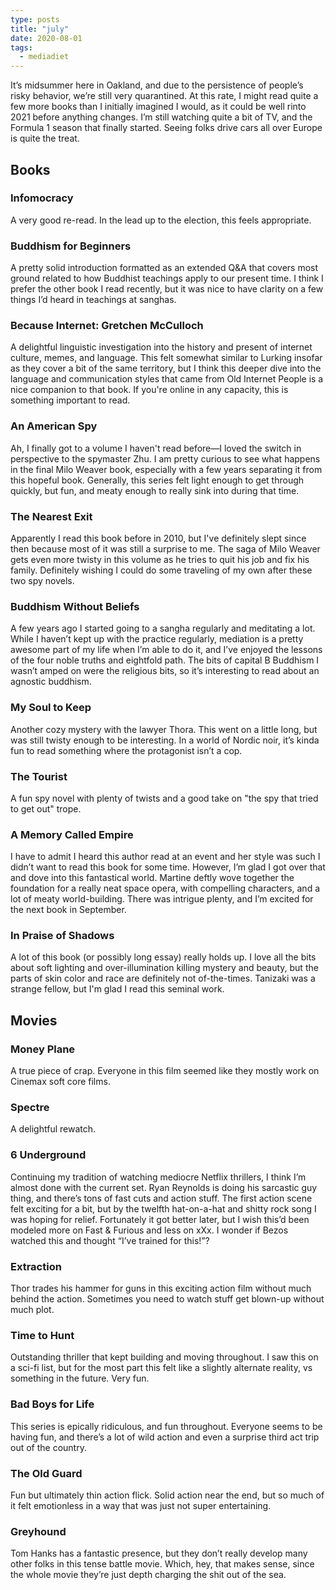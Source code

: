 ```yaml
---
type: posts
title: "july"
date: 2020-08-01
tags:
  - mediadiet
---
```


It’s midsummer here in Oakland, and due to the persistence of people’s risky behavior, we’re still very quarantined. At this rate, I might read quite a few more books than I initially imagined I would, as it could be well rinto 2021 before anything changes. I’m still watching quite a bit of TV, and the Formula 1 season that finally started. Seeing folks drive cars all over Europe is quite the treat.

<!--more-->

## Books

### Infomocracy

A very good re-read. In the lead up to the election, this feels appropriate.

### Buddhism for Beginners

A pretty solid introduction formatted as an extended Q&A that covers most ground related to how Buddhist teachings apply to our present time. I think I prefer the other book I read recently, but it was nice to have clarity on a few things I’d heard in teachings at sanghas.

### Because Internet: Gretchen McCulloch

A delightful linguistic investigation into the history and present of internet culture, memes, and language. This felt somewhat similar to Lurking insofar as they cover a bit of the same territory, but I think this deeper dive into the language and communication styles that came from Old Internet People is a nice companion to that book. If you're online in any capacity, this is something important to read.

### An American Spy

Ah, I finally got to a volume I haven't read before—I loved the switch in perspective to the spymaster Zhu. I am pretty curious to see what happens in the final Milo Weaver book, especially with a few years separating it from this hopeful book. Generally, this series felt light enough to get through quickly, but fun, and meaty enough to really sink into during that time.

### The Nearest Exit

Apparently I read this book before in 2010, but I've definitely slept since then because most of it was still a surprise to me. The saga of Milo Weaver gets even more twisty in this volume as he tries to quit his job and fix his family. Definitely wishing I could do some traveling of my own after these two spy novels.

### Buddhism Without Beliefs

A few years ago I started going to a sangha regularly and meditating a lot. While I haven’t kept up with the practice regularly, mediation is a pretty awesome part of my life when I’m able to do it, and I’ve enjoyed the lessons of the four noble truths and eightfold path. The bits of capital B Buddhism I wasn’t amped on were the religious bits, so it’s interesting to read about an agnostic buddhism. 

### My Soul to Keep

Another cozy mystery with the lawyer Thora. This went on a little long, but was still twisty enough to be interesting. In a world of Nordic noir, it’s kinda fun to read something where the protagonist isn’t a cop.

### The Tourist

A fun spy novel with plenty of twists and a good take on "the spy that tried to get out" trope.

### A Memory Called Empire

I have to admit I heard this author read at an event and her style was such I didn’t want to read this book for some time. However, I’m glad I got over that and dove into this fantastical world. Martine deftly wove together the foundation for a really neat space opera, with compelling characters, and a lot of meaty world-building. There was intrigue plenty, and I’m excited for the next book in September.

### In Praise of Shadows

A lot of this book (or possibly long essay) really holds up. I love all the bits about soft lighting and over-illumination killing mystery and beauty, but the parts of skin color and race are definitely not of-the-times. Tanizaki was a strange fellow, but I'm glad I read this seminal work.

## Movies

### Money Plane

A true piece of crap. Everyone in this film seemed like they mostly work on Cinemax soft core films.

### Spectre

A delightful rewatch.

### 6 Underground

Continuing my tradition of watching mediocre Netflix thrillers, I think I’m almost done with the current set. Ryan Reynolds is doing his sarcastic guy thing, and there’s tons of fast cuts and action stuff. The first action scene felt exciting for a bit, but by the twelfth hat-on-a-hat and shitty rock song I was hoping for relief. Fortunately it got better later, but I wish this’d been modeled more on Fast & Furious and less on xXx. I wonder if Bezos watched this and thought “I’ve trained for this!”?

### Extraction

Thor trades his hammer for guns in this exciting action film without much behind the action. Sometimes you need to watch stuff get blown-up without much plot.

### Time to Hunt

Outstanding thriller that kept building and moving throughout. I saw this on a sci-fi list, but for the most part this felt like a slightly alternate reality, vs something in the future. Very fun.

### Bad Boys for Life

This series is epically ridiculous, and fun throughout. Everyone seems to be having fun, and there’s a lot of wild action and even a surprise third act trip out of the country.

### The Old Guard

Fun but ultimately thin action flick. Solid action near the end, but so much of it felt emotionless in a way that was just not super entertaining.

### Greyhound

Tom Hanks has a fantastic presence, but they don’t really develop many other folks in this tense battle movie. Which, hey, that makes sense, since the whole movie they’re just depth charging the shit out of the sea.